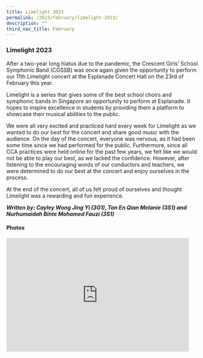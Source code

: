 ```yaml
---
title: Limelight 2023
permalink: /2023/february/limelight-2023/
description: ""
third_nav_title: February
---
```

### **Limelight 2023** ###

After a two-year long hiatus due to the pandemic, the Crescent Girls’ School Symphonic Band (CGSSB) was once again given the opportunity to perform our 11th Limelight concert at the Esplanade Concert Hall on the 23rd of February this year.

Limelight is a series that gives some of the best school choirs and symphonic bands in Singapore an opportunity to perform at Esplanade. It hopes to inspire excellence in students by providing them a platform to showcase their musical abilities to the public.

We were all very excited and practiced hard every week for Limelight as we wanted to do our best for the concert and share good music with the audience. On the day of the concert, everyone was nervous, as it had been some time since we had performed for the public. Furthermore, since all CCA practices were held online for the past few years, we felt like we would not be able to play our best, as we lacked the confidence. However, after listening to the encouraging words of our conductors and teachers, we were determined to do our best at the concert and enjoy ourselves in the process.

At the end of the concert, all of us felt proud of ourselves and thought Limelight was a rewarding and fun experience.

***Written by: Cayley Wong Jing Yi (3G1), Tan En Qian Melanie (3S1) and Nurhumaidah Binte Mohamed Fauzi (3S1)***


#### Photos ####
<iframe allowfullscreen="true" height="299" width="480" frameborder="0" src="https://docs.google.com/presentation/d/e/2PACX-1vSMQj9cv4nVfFKJVolpluTfpHWnaVTCD6hCD1BjOLv_Wdeylzx0xIv4YUu-lOQwOTwqbL-jJoCeDE6E/embed?start=true&amp;loop=true&amp;delayms=3000"></iframe>